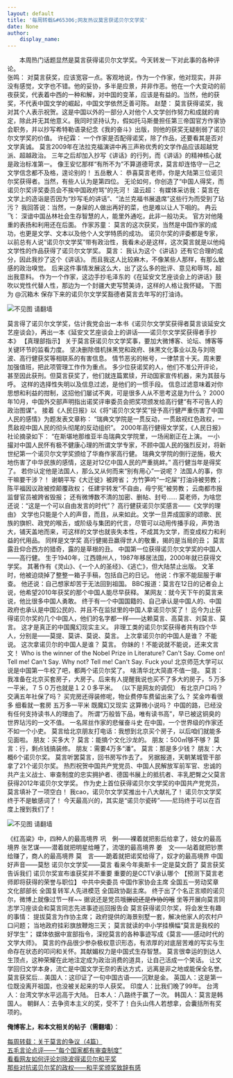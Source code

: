 ```yaml
---
layout: default
title: '每周转载&#65306;网友热议莫言获诺贝尔文学奖'
date: None
author:
    display_name: 
---
```


　　本周热门话题显然是莫言获得诺贝尔文学奖。今天转发一下对此事的各种评论。  
张鸣： 对莫言获奖，应该宽容一点。客观地说，作为一个作家，他对现实，并非没有感觉，文字也不错。他的妥协，多半是应景，并非作恶。他在一个大变动的前夜获奖，代表着中西的一种和解，对中国的变革，应该是有益的。当然，他的获奖，不代表中国文学的崛起，中国文学依然乏善可陈。 赵楚： 莫言获得诺奖，我对其个人表示祝贺。这是中国以外的一部分人对他个人文学创作努力和成就的肯定，除此并无其他意义。我同时坚持认为，假如托马斯曼担任第三帝国官方作家协会职务，并以抄写希特勒语录纪念《我的奋斗》出版，则他的获奖无疑削弱了诺贝尔文学奖的价值。 许纪霖： 一个作家是否配得诺奖，除了作品，还要看其是否对文学真诚。 莫言2009年在法拉克福演讲中再三声称优秀的文学作品应该超越党派、超越政治。 三年之后却加入抄写《讲话》的行列，而《讲话》的精神核心就是政治标准第一。 像王安忆那样“有所不为”不算道德苛求，莫言却连恪守一己之文学信念都不及格，遑论别的！ 五岳散人： 恭喜莫言老师，你是大陆第三位诺贝尔奖获得者。当然，有些人认为是第四位。 无论如何，你创造了“中国人得奖，而诺贝尔奖评奖委员会不挨中国政府骂”的先河！ 温云超： 有媒体采访我：莫言在文学上的造诣是否因为“抄写毛的讲话”、“法兰克福书展退席”这些行为而受到了玷污？ 我回答说：当然，一身屎的人做出再好的菜，也是难以让人下咽的。 冉云飞： 深谙中国丛林社会生存智慧的人，能里外通吃，此非一般功夫。 官方对他隆重的表扬和利用还在后面。 作家苏童： 莫言的这次获奖，当然是中国作家的成功，也更是文学、文本以及他个人文学特质的成功。 诺贝尔奖的评委都是专家，以前总有人说“诺贝尔文学奖”带有政治性，我看未必是这样，这次莫言就是以他纯文学性的作品获得了诺贝尔文学奖。 莫言： 我认为这个《讲话》还有它合理的成分，因此我抄了这个《讲话》。 而且我这人比较麻木，不像某些人那样，有那么敏感的政治嗅觉。 后来这件事情发展这么大，出了这么多的批评、意见和辱骂，超出我意料。 作为一个作家，这边手抄毛泽东的《在延安文艺座谈会上的讲话》鼓吹以党性代替人性，那边为一个封疆大吏写赞美诗，这样的人格让我怀疑。 下图为 @沉箱木 保存下来的诺贝尔文学奖豁德者莫言去年写的打油诗。

![不见图 请翻墙](https://lh6.googleusercontent.com/deb7TtYQ7TnXJO0IeC1lGvaPlG_IsDlVHXeEpI9I1L8qdBbYc7WN_l5QSYnZ6djx9y3stHWDfb3t9ED8vHwnwEq5ohgvrnkllKOyHzByclLGgGpXP7o)

莫言得了诺贝尔文学奖，估计我党会出一本书《诺贝尔文学奖获得者莫言谈延安文艺座谈会》，再出一本《延安文艺座谈会上的讲话——诺贝尔文学奖获得者手抄本》 【真理部指示】 关于莫言获诺贝尔文学奖事，要加大微博客、论坛、博客等关键环节的监看力度。 坚决删除借机抹黑党和政府、抹黑文化事业以及与刘晓波、高行健获奖等相联系的有害信息。 情节恶劣的帐号，一律禁言十天。周末要加强值班，把此项管理工作作为重点。 多少位获诺奖的人，他们不准公开评论，甚至因此获刑。但莫言获奖了，他们就连篇累牍，开动国家宣传机器，来为其鼓与呼。 这样的选择性失明以及信息过滤，是他们的一惯手段。 信息过滤意味着对你思想和利益的拑制，这招他们屡试不爽，可是很多人从不思考这是为什么？ 2000年10月，中国外交部声明指出诺奖评审委员会把奖项颁发给高行健“有不可告人的政治图谋”。 接着《人民日报》以《将“诺贝尔文学奖”授予高行健严重伤害了中国人民的感情》为题发表文章称： “瑞典文学院是一贯反动，一贯敌视红色政权，一贯敌视中国人民的彻头彻尾的反动组织”。 2000年高行健得文学奖，《人民日报》社论摘录如下： “在斯堪地那维亚半岛瑞典文学院里，一场闹剧正在上演。 一小撮对中国人民怀有极不健康心理的所谓文学专家，不顾中国人民的强烈反对，将新世纪第一个诺贝尔文学奖颁给了华裔作家高行健。 瑞典文学院的倒行逆施，极大地伤害了中华民族的感情，这是对12亿中国人民的严重挑衅。” 高行健当年是得奖了。 若你认定他是法国人，那么又从何而来“别有用心”一说呢？ 法国人的事，你干嘛要干涉？！ 谢朝平写《大迁徙》被跨省； 方竹笋吟“一坨屎”打油诗被劳教； 陈平福因议政被控颠覆政权； 任建宇转发“不自由，毋宁死”被劳教； 云南都市报监督官员被跨省毁报； 还有微博数不清的加密、删帖、封号...... 莫老师，为啥您还说：“这是一个可以自由发言的时代”？ 高行健获诺贝尔奖感言——《文学的理由》 文学也只能是个人的声音，而且，从来如此。文学一旦弄成国家的颂歌、民族的旗帜、政党的喉舌，或阶级与集团的代言，尽管可以动用传播手段，声势浩大，铺天盖地而来，可这样的文学也就丧失本性，不成其为文学，而变成权力和利益的代用品。 同样是文学奖 高行健揭丑羸得世人的敬重，揭的是当局的丑； 莫言露丑仰合西方的猎奇，露的是草根的丑。 中国第一位获得诺贝尔文学奖的中国人——高行健。 生于1940年，江西赣州人，1987年移居法国，2000年就已获得文学奖。 其著作有《灵山》、《一个人的圣经》、《逃亡》，但大陆禁止出版。 文革时，他被迫烧掉了整整一箱子手稿，包括自己的日记。 他说：作家不能屈服于审查。 他还说：自己想家却苦于无法回到祖国。 BBC报道：莫言在12日的记者会上说，他希望2010年获奖的那个中国人能尽早获释。 某网友：就今天下午的莫言来说，他比很多中国人勇敢。 终于有一个中国国籍的、自己承认是中国人的、中国政府也承认是中国公民的、并且不在监狱里的中国人拿诺贝尔奖了！ 迄今为止获得诺贝尔奖的几个中国人，他们的名字都一样——达赖莫言、高莫言、刘莫言、莫言。 这才是真正的中国魔幻现实主义。 非理工类的诺贝尔奖获得者共有四个华人，分别是——莫提、莫讲、莫说、莫言。 上次拿诺贝尔的中国人是谁？ 不能说。 这次拿诺贝尔的中国人是谁？ 莫言。 你妹的！不能说就不能说，还来文言文！ Who is the winner of the Nobel Prize in Literature? Can't Say. Come on! Tell me! Can't Say. Why not? Tell me! Can't Say. Fuck you! 北京师范大学可以说是中国第一牛校了吧，都两个诺贝尔奖了。 啥清华北大简直不值一提。 莫言： 我准备在北京买套房子，大房子。后来有人提醒我说也买不了多大的房子，５万多一平米，７５０万也就是１２０多平米。 （以下是网友的调侃） 有北京户口吗？ 交满五年社保了吗？ 买完房还得装修呢，物业费停车费留出来了么？ 奖金咋看很多 细看就一套房 五万多一平米 既魔幻又现实 这算微小说吗？ 中国的路，已经没有任何支持读书人的理由了。 所谓“万般皆下品，唯有读书高”，早已被这铜臭的世界玷污的一文不值。 一名屌丝作家的悲催奋斗史 在中国，一个世界级的作家还不如一个小吏。 莫言给北京朋友打电话：我想到北京买个房子，以后咱们就能多见面啦。 朋友：买多大？ 莫言：能搞个文化沙龙的。 朋友：500㎡够不够？ 莫言：行，剩点钱搞装修。 朋友：需要4万多“潘”。 莫言：那是多少钱？ 朋友：大概6个诺贝尔奖。 莫言听罢莫言，回书房写作去了。 另据报道，天朝某城管干部拿了21个诺贝尔奖。 热烈祝贺中国共产党党员、中国人民解放军前军官、忠诚的共产主义战士、审查制度的忠实拥护者、德国书展上的抵抗者、丰乳肥臀之父莫言获得2012年诺贝尔文学奖。 作为史上首位获得诺贝尔文学奖的中国共产党党员，莫言填补了一项空白！ 我cao，诺贝尔文学奖推出十八大献礼了！ 诺贝尔文学奖终于不是敏感词了！ 今天最高兴的，其实是“诺贝尔瓷砖”——尼玛终于可以在百度上搜到我们了！

![不见图 请翻墙](https://lh4.googleusercontent.com/PopHh9hhybn4cJg4ap1damFdo8N37_whGCaDqBoiLI90LdWCH5vYfsQgD8CO51x-SuZmZFovl_6-iRRiTeIyCKttYnB9Cb0sb0dnE4GOxQPOVYFzyoQ)

《红高粱》中，四种人的最高境界 巩　俐——裸着就把影后给拿了，妓女的最高境界 张艺谋——潜着就把明星给睡了，流氓的最高境界 姜　文——站着就把钞票给赚了，商人的最高境界 莫　言——跪着就把诺奖给得了，奴才的最高境界 中国好声音——莫愁 诺贝尔文学奖——莫言 看来今年奥斯卡一定是莫文蔚了 莫言获奖告诉我们 诺贝尔奖宣布谁获奖并不重要 重要的是CCTV承认哪个 【预测下莫言老师即将获得的荣誉与职位】 中共中央委员 中国作家协会主席 全国五一劳动奖章 文化部部长 全国复转军人先进模范 全国政协副主席。 终于出了个名正言顺的诺贝尔，微博上就像过节一样~~ 据说还是党员哦~~据说还是作协的哦~~ 坐等开展向莫言同志学习座谈会和莫言同志先进事迹巡回报告会 莫言获得诺贝尔奖，将会发生有趣的事情： 提拔莫言为作协主席； 政府提供的海景别墅一套，解决他家人的农村户口问题； 当地政府挂彩旗放鞭炮三天； 莫言就读的中小学挂横幅“莫言是我校的好学生”； 媒体依据中宣部指令，深挖莫言的各种事迹写成《莫言——感动时代的文学大师》。 莫言的作品很少参杂极权意识形态，有浓厚的对底层苦难的写实与生命存在状态的叩问和关怀。其献媚权力是中国式生存智慧。 莫言很幸运的到达人生顶点，这种荣耀在此地注定成为政治消费的道具，让自己活成一个笑话。 让文学回归文学本身，流亡是中国文学无奈的表达方式，远离是非之地或能保全名誉。 莫言获奖后... 美国人：这印证了一句中国古语——沉默是金。 英国人：这是第一位既没离开祖国，也没被关起来的华人获奖。 印度人：比我们晚了99年。 台湾人：台湾文学水平远高于大陆。 日本人：八路终于赢了一次。 韩国人：莫言是韩国人。 朝鲜人：去争资本主义的奖，受不了！白头山伟人若想拿，会囊括所有奖项的。

**俺博客上，和本文相关的帖子（需翻墙）**：

  
[每周转载：关于莫言的争议（4篇）](https://program-think.blogspot.com/2012/12/weekly-share-32.html)  
[五毛言论点评——“每个国家都有审查制度”](https://program-think.blogspot.com/2012/12/censorship-in-china.html)  
[看看网友如何评论刘晓波得诺贝尔和平奖](https://program-think.blogspot.com/2010/10/nobel-peace-prize-tweet.html)  
[那些对抗诺贝尔奖的政权——和平奖颁奖致辞有感](https://program-think.blogspot.com/2010/12/anti-nobel-prize-history.html)

